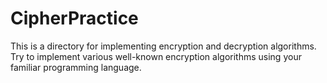 # CipherPractice
This is a directory for implementing encryption and decryption algorithms. Try to implement various well-known encryption algorithms using your familiar programming language.
